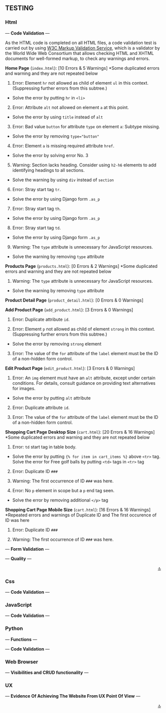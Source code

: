 ## TESTING <a name="testing-top"></a>

### Html

— **Code Validation** —

As the HTML code is completed on all HTML files, a code validation test is carried out by using [W3C Markup Validation Service](https://validator.w3.org/), which is a validator by the World Wide Web Consortium that allows checking HTML and XHTML documents for well-formed markup, to check any warnings and errors.

**Home Page** (`index.html`): [10 Errors & 5 Warnings] *Some duplicated errors and warning and they are not repeated below

1. Error: Element `hr` not allowed as child of element `ul` in this context. (Suppressing further errors from this subtree.)

- Solve the error by putting `hr` in `<li>`

2. Error: Attribute `alt` not allowed on element `a` at this point.

- Solve the error by using `title` instead of `alt`

3. Error: Bad value `button` for attribute `type` on element `a`: Subtype missing.

- Solve the error by removing `type="button"`

4. Error: Element `a` is missing required attribute `href`.

- Solve the error by solving error No. 3

5. Warning: Section lacks heading. Consider using `h2-h6` elements to add identifying headings to all sections.

- Solve the warning by using `div` instead of `section`

6. Error: Stray start tag `tr`.

- Solve the error by using Django form `.as_p`

7. Error: Stray start tag `th`.

- Solve the error by using Django form `.as_p`

8. Error: Stray start tag `td`.

- Solve the error by using Django form `.as_p`

9. Warning: The `type` attribute is unnecessary for JavaScript resources.

- Solve the warning by removing `type` attribute

**Products Page** (`products.html`): [0 Errors & 2 Warnings] *Some duplicated errors and warning and they are not repeated below

1. Warning: The `type` attribute is unnecessary for JavaScript resources.

- Solve the warning by removing `type` attribute

**Product Detail Page** (`product_detail.html`): [0 Errors & 0 Warnings]

**Add Product Page** (`add_product.html`): [3 Errors & 0 Warnings]

1. Error: Duplicate attribute `id`.
<!-- TBC -->

2. Error: Element `p` not allowed as child of element `strong` in this context. (Suppressing further errors from this subtree.)

- Solve the error by removing `strong` element

3. Error: The value of the `for` attribute of the `label` element must be the ID of a non-hidden form control.
<!-- TBC -->

**Edit Product Page** (`edit_product.html`): [3 Errors & 0 Warnings]

1. Error: An `img` element must have an `alt` attribute, except under certain conditions. For details, consult guidance on providing text alternatives for images.

- Solve the error by putting `alt` attribute

2. Error: Duplicate attribute `id`.
<!-- TBC -->

3. Error: The value of the `for` attribute of the `label` element must be the ID of a non-hidden form control.
<!-- TBC -->

**Shopping Cart Page Desktop Size** (`cart.html`): [20 Errors & 16 Warnings] *Some duplicated errors and warning and they are not repeated below

1. Error: `td` start tag in table body.

- Solve the error by putting `{% for item in cart_items %}` above `<tr>` tag. Solve the error for Free golf balls by putting `<td>` tags in `<tr>` tag

2. Error: Duplicate ID `###`
<!-- TBC -->

3. Warning: The first occurrence of ID `###` was here.
<!-- TBC -->

4. Error: No `p` element in scope but a `p` end tag seen.

- Solve the error by removing additional `</p>` tag

**Shopping Cart Page Mobile Size** (`cart.html`): [16 Errors & 16 Warnings] *Repeated errors and warnings of Duplicate ID and The first occurence of ID was here

1. Error: Duplicate ID `###`
<!-- TBC -->

2. Warning: The first occurrence of ID `###` was here.
<!-- TBC -->

— **Form Validation** —

— **Quality** —

<div align="right"><a href="#testing-top">🔝</a></div>

### Css

— **Code Validation** —

### JavaScript

— **Code Validation** —

### Python

— **Functions** —
<!-- Sorting products by price including discounted items -->

— **Code Validation** —

### Web Browser

— **Visibilities and CRUD functionality** —

### UX

— **Evidence Of Achieving The Website From UX Point Of View** —

<div align="right"><a href="#testing-top">🔝</a></div>